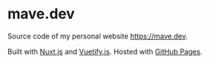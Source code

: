 # mave.dev

Source code of my personal website https://mave.dev.

Built with [Nuxt.js](https://nuxtjs.org) and [Vuetify.js](https://vuetifyjs.com). Hosted with [GitHub Pages](https://pages.github.com/).
